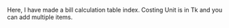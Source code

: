 Here, I have made a bill calculation table index. Costing Unit is in Tk and you can add multiple items.
